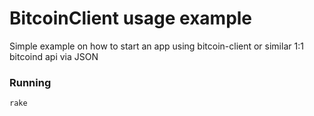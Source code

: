 # BitcoinClient usage example
Simple example on how to start an app using bitcoin-client or similar 1:1 bitcoind api via JSON


### Running

    rake
